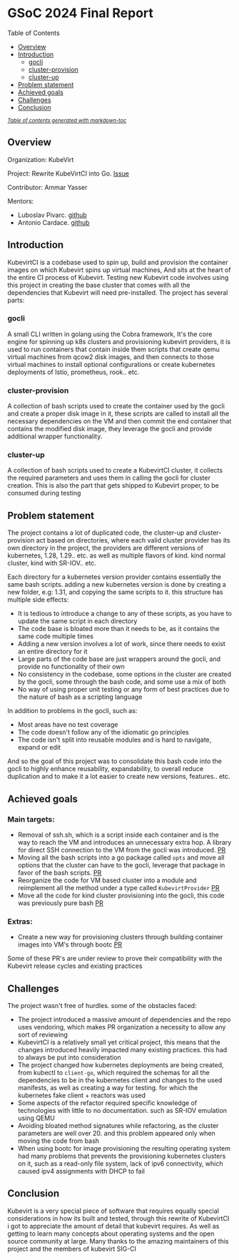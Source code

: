 # GSoC 2024 Final Report

Table of Contents

  * [Overview](#overview)
  * [Introduction](#introduction)
    + [gocli](#gocli)
    + [cluster-provision](#cluster-provision)
    + [cluster-up](#cluster-up)
  * [Problem statement](#problem-statement)
  * [Achieved goals](#achieved-goals)
  * [Challenges](#challenges)
  * [Conclusion](#conclusion)

<small><i><a href='http://ecotrust-canada.github.io/markdown-toc/'>Table of contents generated with markdown-toc</a></i></small>


## Overview

Organization: KubeVirt

Project: Rewrite KubeVirtCI into Go. [Issue](https://github.com/kubevirt/community/issues/257)

Contributor: Ammar Yasser

Mentors: 
- Luboslav Pivarc. [github](https://github.com/xpivarc)
- Antonio Cardace. [github](https://github.com/acardace)

## Introduction

KubevirtCI is a codebase used to spin up, build and provision the container images on which Kubevirt spins up virtual machines, And sits at the heart of the entire CI process of Kubevirt. Testing new Kubevirt code involves using this project in creating the base cluster that comes with all the dependencies that Kubevirt will need pre-installed.
The project has several parts:

### gocli

A small CLI written in golang using the Cobra framework, It's the core engine for spinning up k8s clusters and provisioning kubevirt providers, it is used to run containers that contain inside them scripts that create qemu virtual machines from qcow2 disk images, and then connects to those virtual machines to install optional configurations or create kubernetes deployments of Istio, prometheus, rook.. etc.

### cluster-provision

A collection of bash scripts used to create the container used by the gocli and create a proper disk image in it, these scripts are called to install all the necessary dependencies on the VM and then commit the end container that contains the modified disk image, they leverage the gocli and provide additional wrapper functionality.

### cluster-up

A collection of bash scripts used to create a KubevirtCI cluster, it collects the required parameters and uses them in calling the gocli for cluster creation. This is also the part that gets shipped to Kubevirt proper, to be consumed during testing

## Problem statement

The project contains a lot of duplicated code, the cluster-up and cluster-provision act based on directories, where each valid cluster provider has its own directory in the project, the providers are different versions of kubernetes, 1.28, 1.29.. etc. as well as multiple flavors of kind. kind normal cluster, kind with SR-IOV.. etc.

Each directory for a kubernetes version provider contains essentially the same bash scripts. adding a new kubernetes version is done by creating a new folder, e.g: 1.31, and copying the same scripts to it. this structure has multiple side effects:

- It is tedious to introduce a change to any of these scripts, as you have to update the same script in each directory
- The code base is bloated more than it needs to be, as it contains the same code multiple times
- Adding a new version involves a lot of work, since there needs to exist an entire directory for it
- Large parts of the code base are just wrappers around the gocli, and provide no functionality of their own
- No consistency in the codebase, some options in the cluster are created by the gocli, some through the bash code, and some use a mix of both
- No way of using proper unit testing or any form of best practices due to the nature of bash as a scripting language

In addition to problems in the gocli, such as:

- Most areas have no test coverage
- The code doesn't follow any of the idiomatic go principles
- The code isn't split into reusable modules and is hard to navigate, expand or edit

And so the goal of this project was to consolidate this bash code into the gocli to highly enhance reusability, expandability, to overall reduce duplication and to make it a lot easier to create new versions, features.. etc.

## Achieved goals

### Main targets:

- Removal of ssh.sh, which is a script inside each container and is the way to reach the VM and introduces an unnecessary extra hop. A library for direct SSH connection to the VM from the gocli was introduced. [PR](https://github.com/kubevirt/kubevirtci/pull/1209)
- Moving all the bash scripts into a go package called `opts` and move all options that the cluster can have to the gocli, leverage that package in favor of the bash scripts. [PR](https://github.com/kubevirt/kubevirtci/pull/1217)
- Reorganize the code for VM based cluster into a module and reimplement all the method under a type called `KubevirtProvider` [PR](https://github.com/kubevirt/kubevirtci/pull/1230)
- Move all the code for kind cluster provisioning into the gocli, this code was previously pure bash [PR](https://github.com/kubevirt/kubevirtci/pull/1232)

### Extras:

- Create a new way for provisioning clusters through building container images into VM's through bootc [PR](https://github.com/kubevirt/kubevirtci/pull/1247)

Some of these PR's are under review to prove their compatibility with the Kubevirt release cycles and existing practices

## Challenges

The project wasn't free of hurdles. some of the obstacles faced:

- The project introduced a massive amount of dependencies and the repo uses vendoring, which makes PR organization a necessity to allow any sort of reviewing
- KubevirtCI is a relatively small yet critical project, this means that the changes introduced heavily impacted many existing practices. this had to always be put into consideration
- The project changed how kubernetes deployments are being created, from kubectl to `client-go`, which required the schemas for all the dependencies to be in the kubernetes client and changes to the used manifests, as well as creating a way for testing. for which the kubernetes fake client + reactors was used
- Some aspects of the refactor required specific knowledge of technologies with little to no documentation. such as SR-IOV emulation using QEMU
- Avoiding bloated method signatures while refactoring, as the cluster parameters are well over 20. and this problem appeared only when moving the code from bash
- When using bootc for image provisioning the resulting operating system had many problems that prevents the provisioning kubernetes clusters on it, such as a read-only file system, lack of ipv6 connectivity, which caused ipv4 assignments with DHCP to fail

## Conclusion

Kubevirt is a very special piece of software that requires equally special considerations in how its built and tested, through this rewrite of KubevirtCI i got to appreciate the amount of detail that kubevirt requires.
As well as getting to learn many concepts about operating systems and the open source community at large. Many thanks to the amazing maintainers of this project and the members of kubevirt SIG-CI
